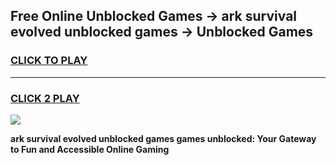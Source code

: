 
## Free Online Unblocked Games → ark survival evolved unblocked games → Unblocked Games
<h3>
<a href="https://premium.freeplayer.one?title=ark_survival_evolved_unblocked_games&ref=21F">CLICK TO PLAY</a></h3>
<hr>

<h3>
<a href="https://premium.freeplayer.one?title=ark_survival_evolved_unblocked_games&ref=21F">CLICK 2 PLAY</a>
  
</h3>

<a href="https://premium.freeplayer.one?title=ark_survival_evolved_unblocked_games&ref=21F/"><img src="https://clearcache.store/games.png"></a>


**ark survival evolved unblocked games games unblocked: Your Gateway to Fun and Accessible Online Gaming**
